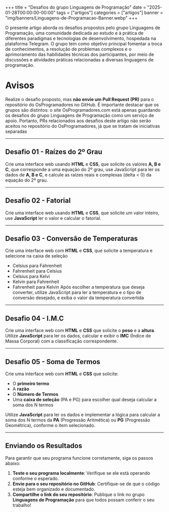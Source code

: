 +++
title = "Desafios do grupo Linguagens de Programação"
date = "2025-01-28T00:00:00-00:00"
tags = ["artigos"]
categories = ["artigos"]
banner = "img/banners/Linguagens-de-Programacao-Banner.webp"
+++

O presente artigo aborda os desafios propostos pelo grupo Linguagens de Programação, uma comunidade dedicada ao estudo e à prática de diferentes paradigmas e tecnologias de desenvolvimento, hospedada na plataforma Telegram. O grupo tem como objetivo principal fomentar a troca de conhecimentos, a resolução de problemas complexos e o aprimoramento das habilidades técnicas dos participantes, por meio de discussões e atividades práticas relacionadas a diversas linguagens de programação.

<!--more-->
# Avisos
Realize o desafio proposto, mas **não envie um Pull Request (PR)** para o repositório do OsProgramadores no GitHub. É importante destacar que os grupos são distintos: o site OsProgramadores.com está apenas guardando os desafios do grupo Linguagens de Programação como um serviço de apoio. Portanto, PRs relacionados aos desafios deste artigo não serão aceitos no repositório do OsProgramadores, já que se tratam de iniciativas separadas

---

## Desafio 01 - Raízes do 2º Grau
Crie uma interface web usando **HTML** e **CSS**, que solicite os valores **A, B e C**, que corresponde a uma equação do 2º grau, use JavaScript para ler os dados de **A, B e C**, e calcule as raízes reais e complexas (delta < 0) da equação do 2º grau.

---

## Desafio 02 - Fatorial
Crie uma interface web usando **HTML** e **CSS**, que solicite um valor inteiro, use **JavaScript** ler o valor e calcular o fatorial.

---

## Desafio 03 - Conversão de Temperaturas
Crie uma interface web com **HTML** e **CSS**, que solicite a temperatura e selecione na caixa de seleção
- Celsius para Fahrenheit
- Fahrenheit para Celsius
- Celsius para Kelvi
- Kelvin para Fahrenheit
- Fahrenheit para Kelvin
Após escolher a temperatura que deseja converter, utilize JavaScript para ler a temperatura e o tipo de conversão desejado, e exiba o valor da temperatura convertida

---

## Desafio 04 - I.M.C
Crie uma interface web com **HTML** e **CSS** que solicite o **peso** e a **altura**.
Utilize **JavaScript** para ler os dados, calcular e exibir o **IMC** (Índice de Massa Corporal) com a classificação correspondente.

---

## Desafio 05 - Soma de Termos
Crie uma interface web com **HTML** e **CSS** que solicite:

- O **primeiro termo**
- A **razão**
- O **Número de Termos**
- Uma **caixa de seleção** (PA e PG) para escolher qual deseja calcular a soma dos N termos

Utilize **JavaScript** para ler os dados e implementar a lógica para calcular a soma dos N termos da **PA** (Progressão Aritmética) ou **PG** (Progressão Geométrica), conforme o item selecionado.

---

## Enviando os Resultados

Para garantir que seu programa funcione corretamente, siga os passos abaixo:

1. **Teste o seu programa localmente**: Verifique se ele está operando conforme o esperado.
2. **Envie para o seu repositório no GitHub**: Certifique-se de que o código esteja bem organizado e documentado.
3. **Compartilhe o link do seu repositório**: Publique o link no grupo **Linguagens de Programação** para que todos possam conferir o seu trabalho!